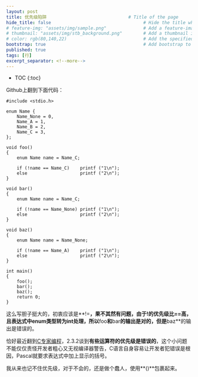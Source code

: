 ```yaml
---
layout: post
title: 优先级陷阱                               # Title of the page
hide_title: false                                   # Hide the title when displaying the post, but shown in lists of posts
# feature-img: "assets/img/sample.png"              # Add a feature-image to the post
# thumbnail: "assets/img/stb_background.png"        # Add a thumbnail image on blog view
# color: rgb(80,140,22)                             # Add the specified color as feature image, and change link colors in post
bootstrap: true                                     # Add bootstrap to the page
published: true
tags: [行]
excerpt_separator: <!--more-->
---
```


<!--more-->
* TOC
{:toc}

Github上翻到下面代码：

```
#include <stdio.h>

enum Name { 
    Name_None = 0, 
    Name_A = 1, 
    Name_B = 2, 
    Name_C = 3, 
};

void foo()
{
    enum Name name = Name_C;

    if (!name == Name_C)    printf ("1\n");
    else                    printf ("2\n");
}

void bar()
{
    enum Name name = Name_C;

    if (!name == Name_None) printf ("1\n");
    else                    printf ("2\n");
}

void baz()
{
    enum Name name = Name_None;

    if (!name == Name_A)    printf ("1\n");
    else                    printf ("2\n");
}

int main() 
{
    foo();
    bar();
    baz();
    return 0;
}
```

这么写胆子挺大的，初衷应该是**!=**，果不其然有问题，由于!的优先级比==高，且表达式中enum类型转为int处理，所以**foo**和**bar**的输出是对的，但是**baz**的输出是错误的。

恰好最近翻到[C专家编程](https://book.douban.com/subject/2377310/)，2.3.2谈到**有些运算符的优先级是错误的**，这个小问题不能仅仅责怪开发者粗心又无视编译器警告，C语言自身容易让开发者犯错误是根因，Pascal就要求表达式中加上显示的括号。

我从来也记不住优先级，对于不会的，还是做个蠢人，使用**()**包裹起来。